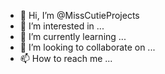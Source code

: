 - 👋 Hi, I’m @MissCutieProjects
- 👀 I’m interested in ...
- 🌱 I’m currently learning ...
- 💞️ I’m looking to collaborate on ...
- 📫 How to reach me ...

<!---
MissCutieProjects/MissCutieProjects is a ✨ special ✨ repository because its `README.md` (this file) appears on your GitHub profile.
You can click the Preview link to take a look at your changes.
--->
